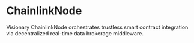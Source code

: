 # ChainlinkNode
Visionary ChainlinkNode orchestrates trustless smart contract integration via decentralized real-time data brokerage middleware.
